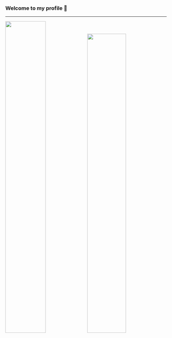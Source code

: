 ### Welcome to my profile 👋
---
<style> 
.div1{
   align-items: center;
   justify-content: center;
   display="flex"
   width="100%"
 }
</style>
<div class="div1">
<img src="https://github-readme-stats.vercel.app/api?username=ShxwZ&show_icons=true&theme=dark" width="50%"/>
<img src="https://lanyard.cnrad.dev/api/419932891020001281/?hideTimestamp=true&idleMessage=" width="49%"/>   

<div/>
 
